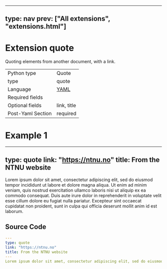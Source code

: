 



---
type: nav
prev: ["All extensions", "extensions.html"]
---





# Extension quote

Quoting elements from another document, with a link.




<table class="table"><tbody><td>Python type</td><td>Quote</td>
<tr></tr>
<td>type</td><td>quote</td>
<tr></tr>
<td>Language</td><td><a href="#">YAML</a></td>
<tr></tr>
<td>Required fields</td><td></td>
<tr></tr>
<td>Optional fields</td><td>link, title</td>
<tr></tr>
<td>Post-Yaml Section</td><td>required</td>
<tr></tr></tbody></table>






# Example 1

---
type: quote
link: "https://ntnu.no"
title: From the NTNU website
---
Lorem ipsum dolor sit amet, consectetur adipiscing elit, sed do eiusmod tempor incididunt ut labore et dolore magna aliqua. Ut enim ad minim veniam, quis nostrud exercitation ullamco laboris nisi ut aliquip ex ea commodo consequat. Duis aute irure dolor in reprehenderit in voluptate velit esse cillum dolore eu fugiat nulla pariatur. Excepteur sint occaecat cupidatat non proident, sunt in culpa qui officia deserunt mollit anim id est laborum.






## Source Code

```yaml
---
type: quote
link: "https://ntnu.no"
title: From the NTNU website
---
Lorem ipsum dolor sit amet, consectetur adipiscing elit, sed do eiusmod tempor incididunt ut labore et dolore magna aliqua. Ut enim ad minim veniam, quis nostrud exercitation ullamco laboris nisi ut aliquip ex ea commodo consequat. Duis aute irure dolor in reprehenderit in voluptate velit esse cillum dolore eu fugiat nulla pariatur. Excepteur sint occaecat cupidatat non proident, sunt in culpa qui officia deserunt mollit anim id est laborum.
```



